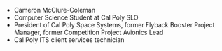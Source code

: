 - Cameron McClure-Coleman
- Computer Science Student at Cal Poly SLO
- President of Cal Poly Space Systems, former Flyback Booster Project Manager, former Competition Project Avionics Lead
- Cal Poly ITS client services technician

<!---
camjmc03/camjmc03 is a ✨ special ✨ repository because its `README.md` (this file) appears on your GitHub profile.
You can click the Preview link to take a look at your changes.
--->
